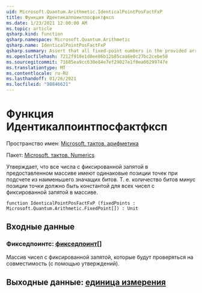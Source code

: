 ```yaml
---
uid: Microsoft.Quantum.Arithmetic.IdenticalPointPosFactFxP
title: Функция Идентикалпоинтпосфактфксп
ms.date: 1/23/2021 12:00:00 AM
ms.topic: article
qsharp.kind: function
qsharp.namespace: Microsoft.Quantum.Arithmetic
qsharp.name: IdenticalPointPosFactFxP
qsharp.summary: Assert that all fixed-point numbers in the provided array have identical point positions when counting from the least- significant bit. I.e., number of bits minus point position must be constant for all fixed-point numbers in the array.
ms.openlocfilehash: 7212f918e1d0ee86b12b85caa6e0c27bc2cebe58
ms.sourcegitcommit: 71605ea9cc630e84e7ef29027e1f0ea06299747e
ms.translationtype: MT
ms.contentlocale: ru-RU
ms.lasthandoff: 01/26/2021
ms.locfileid: "98846621"
---
```

# <a name="identicalpointposfactfxp-function"></a>Функция Идентикалпоинтпосфактфксп

Пространство имен: [Microsoft. тактов. арифметика](xref:Microsoft.Quantum.Arithmetic)

Пакет: [Microsoft. тактов. Numerics](https://nuget.org/packages/Microsoft.Quantum.Numerics)


Утверждает, что все числа с фиксированной запятой в предоставленном массиве имеют одинаковые позиции точек при подсчете из наименьшего значащих битов. Т. е. количество битов минус позиции точки должно быть константой для всех чисел с фиксированной запятой в массиве.

```qsharp
function IdenticalPointPosFactFxP (fixedPoints : Microsoft.Quantum.Arithmetic.FixedPoint[]) : Unit
```


## <a name="input"></a>Входные данные

### <a name="fixedpoints--fixedpoint"></a>Фикседпоинтс: [фикседпоинт](xref:Microsoft.Quantum.Arithmetic.FixedPoint)[]

Массив чисел с фиксированной запятой, которые будут проверяться на совместимость (с помощью утверждений).



## <a name="output--unit"></a>Выходные данные: [единица измерения](xref:microsoft.quantum.lang-ref.unit)

